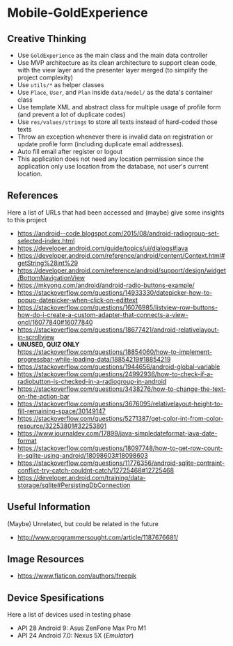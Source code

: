 # Mobile-GoldExperience


## Creative Thinking

  * Use `GoldExperience` as the main class and the main data controller
  * Use MVP architecture as its clean architecture to support clean code, with the view layer and the presenter layer merged (to simplify the project complexity)
  * Use `utils/*` as helper classes
  * Use `Place`, `User`, and `Plan` inside `data/model/` as the data's container class
  * Use template XML and abstract class for multiple usage of profile form (and prevent a lot of duplicate codes)
  * Use `res/values/strings` to store all texts instead of hard-coded those texts
  * Throw an exception whenever there is invalid data on registration or update profile form (including duplicate email addresses).
  * Auto fill email after register or logout
  * This application does not need any location permission since the application only use location from the database, not user's current location.


## References

Here a list of URLs that had been accessed and (maybe) give some insights to this project

  * https://android--code.blogspot.com/2015/08/android-radiogroup-set-selected-index.html
  * https://developer.android.com/guide/topics/ui/dialogs#java
  * https://developer.android.com/reference/android/content/Context.html#getString%28int%29
  * https://developer.android.com/reference/android/support/design/widget/BottomNavigationView
  * https://mkyong.com/android/android-radio-buttons-example/
  * https://stackoverflow.com/questions/14933330/datepicker-how-to-popup-datepicker-when-click-on-edittext
  * https://stackoverflow.com/questions/16076985/listview-row-buttons-how-do-i-create-a-custom-adapter-that-connects-a-view-oncl/16077840#16077840
  * https://stackoverflow.com/questions/18677421/android-relativelayout-in-scrollview
  * **UNUSED, QUIZ ONLY** https://stackoverflow.com/questions/18854060/how-to-implement-progressbar-while-loading-data/18854219#18854219
  * https://stackoverflow.com/questions/1944656/android-global-variable
  * https://stackoverflow.com/questions/24992936/how-to-check-if-a-radiobutton-is-checked-in-a-radiogroup-in-android
  * https://stackoverflow.com/questions/3438276/how-to-change-the-text-on-the-action-bar
  * https://stackoverflow.com/questions/3676095/relativelayout-height-to-fill-remaining-space/30149147
  * https://stackoverflow.com/questions/5271387/get-color-int-from-color-resource/32253801#32253801
  * https://www.journaldev.com/17899/java-simpledateformat-java-date-format
  * https://stackoverflow.com/questions/18097748/how-to-get-row-count-in-sqlite-using-android/18098603#18098603
  * https://stackoverflow.com/questions/11776356/android-sqlite-contraint-conflict-try-catch-couldnt-catch/12725468#12725468
  * https://developer.android.com/training/data-storage/sqlite#PersistingDbConnection


## Useful Information

(Maybe) Unrelated, but could be related in the future

  * http://www.programmersought.com/article/1187676681/


## Image Resources

  * https://www.flaticon.com/authors/freepik


## Device Spesifications

Here a list of devices used in testing phase

  * API 28 Android 9: Asus ZenFone Max Pro M1
  * API 24 Android 7.0: Nexus 5X (*Emulator*)
